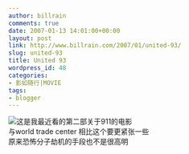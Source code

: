 ```yaml
---
author: billrain
comments: true
date: 2007-01-13 14:01:00+00:00
layout: post
link: http://www.billrain.com/2007/01/united-93/
slug: united-93
title: United 93
wordpress_id: 48
categories:
- 影如随行|MOVIE
tags:
- blogger
---
```


[![](http://bp0.blogger.com/_lAHIYwHGO4A/Rajmg-hvFnI/AAAAAAAAA9M/7NepjPeWNfQ/s320/U105P28T3D1065589F326DT20060426122317.jpg)](http://bp0.blogger.com/_lAHIYwHGO4A/Rajmg-hvFnI/AAAAAAAAA9M/7NepjPeWNfQ/s1600-h/U105P28T3D1065589F326DT20060426122317.jpg)这是我最近看的第二部关于911的电影  
与world trade center 相比这个要更紧张一些  
原来恐怖分子劫机的手段也不是很高明
